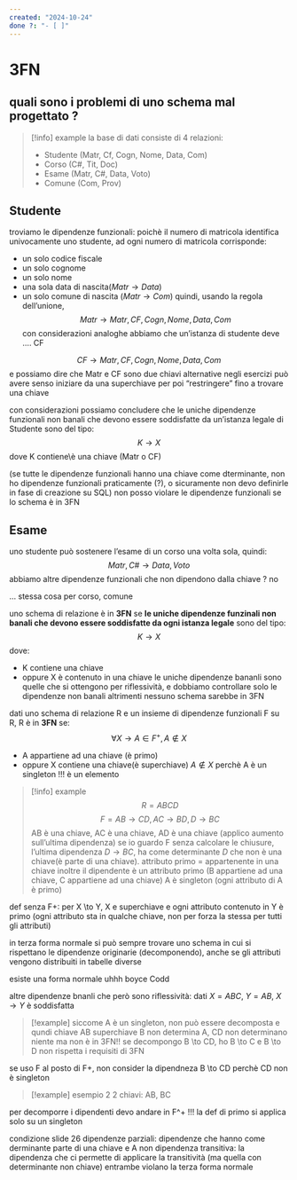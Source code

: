 ```yaml
---
created: "2024-10-24"
done ?: "- [ ]"
---
```

# 3FN
## quali sono i problemi di uno schema mal progettato ?
>[!info] example
la base di dati consiste di 4 relazioni:
>- Studente (Matr, Cf, Cogn, Nome, Data, Com)
>- Corso (C#, Tit, Doc)
>- Esame (Matr, C#, Data, Voto)
>- Comune (Com, Prov)

## Studente
troviamo le dipendenze funzionali:
poichè il numero di matricola identifica univocamente uno studente, ad ogni numero di matricola corrisponde:
- un solo codice fiscale
- un solo cognome
- un solo nome
- una sola data di nascita($Matr \to Data$)
- un solo comune di nascita ($Matr \to Com$)
quindi, usando la regola dell’unione, 
$$Matr \to Matr,CF,Cogn,Nome,Data ,Com$$
con considerazioni analoghe abbiamo che un’istanza di studente deve …. CF

$$CF \to Matr, CF, Cogn, Nome, Data,Com$$
e possiamo dire che Matr e CF sono due chiavi alternative
negli esercizi può avere senso iniziare da una superchiave per poi “restringere” fino a trovare una chiave

con considerazioni possiamo concludere che le uniche dipendenze funzionali non banali che devono essere soddisfatte da un’istanza legale di Studente sono del tipo: 
$$K \to X$$
dove K contiene\è una chiave (Matr o CF)

(se tutte le dipendenze funzionali hanno una chiave come dterminante, non ho dipendenze funzionali praticamente (?), o sicuramente non devo definirle in fase di creazione su SQL)
non posso violare le dipendenze funzionali se lo schema è in 3FN
## Esame
uno studente può sostenere l’esame di un corso una volta sola, quindi:
$$Matr, C\# \to Data,Voto$$
abbiamo altre dipendenze funzionali che non dipendono dalla chiave ?
no

… stessa cosa per corso, comune

uno schema di relazione è in **3FN** se **le uniche dipendenze funzinali non banali che devono essere soddisfatte da ogni istanza legale** sono del tipo:
$$K \to X$$
dove:
- K contiene una chiave 
- oppure X è contenuto in una chiave
le uniche dipendenze bananli sono quelle che si ottengono per riflessività, e dobbiamo controllare solo le dipendenze non banali altrimenti nessuno schema sarebbe in 3FN

dati uno schema di relazione R e un insieme di dipendenze funzionali F su R, R è in **3FN** se:
$$\forall X \to A \in F^+, A \notin X$$
- A appartiene ad una chiave (è primo)
- oppure X contiene una chiave(è superchiave)
$A \notin X$ perchè A è un singleton !!! è un elemento
>[!info] example
$$R = ABCD$$
$$F = {AB \to CD, AC \to BD, D \to BC}$$
AB è una chiave, AC è una chiave, AD è una chiave (applico aumento sull’ultima dipendenza)
se io guardo F senza calcolare le chiusure, l’ultima dipendenza $D \to BC$, ha come determinante $D$ che non è una chiave(è parte di una chiave).
attributo primo = appartenente in una chiave
inoltre il dipendente è un attributo primo (B appartiene ad una chiave, C appartiene ad una chiave)
A è singleton (ogni attributo di A è primo)

def senza F+:
per X \to Y, X e superchiave e ogni attributo contenuto in Y è primo (ogni attributo sta in qualche chiave, non per forza la stessa per tutti gli attributi)

in terza forma normale si può sempre trovare uno schema in cui si rispettano le dipendenze originarie (decomponendo), anche se gli attributi vengono distribuiti in tabelle diverse

esiste una forma normale uhhh boyce Codd

altre dipendenze bnanli che però sono riflessività:
dati $X = ABC$, $Y=AB$, $X \to Y$ è soddisfatta
>[!example]
siccome A è un singleton, non può essere decomposta e qundi chiave
AB superchiave
B non determina A, CD non determinano niente
ma non è in 3FN!!
se decompongo B \to CD, ho B \to C e B \to D non rispetta i requisiti di 3FN

se uso F al posto di F+, non consider la dipendneza B \to CD perchè CD non è singleton

>[!example] esempio 2
>2 chiavi: AB, BC

per decomporre i dipendenti devo andare in F^+ !!!
la def di primo si applica solo su un singleton

condizione slide 26
dipendenze parziali: dipendenze che hanno come derminante parte di una chiave e A non 
dipendenza transitiva: la dipendenza che ci permette di applicare la transitività (ma quella con determinante non chiave)
entrambe violano la terza forma normale